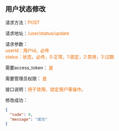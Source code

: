 ## 用户状态修改

<p>请求方法：<span style="color:#e96900">POST</p>
<p>请求地址：<span style="color:#e96900">/user/status/update</span></p>
<p>请求参数：
<br>
<span style="color:#e96900">userId：用户id，必传</span>
<br>
<span style="color:#e96900">status：状态，必传，0:正常，1:锁定，2:禁用，3:过期</span>
</p>
<p>需要access_token： <span style="color:#e96900">是</span></p>
<p>需要管理员权限： <span style="color:#e96900">是</span></p>
<p>接口说明：<span style="color:#e96900">用于禁用、锁定用户等操作。</span></p>
<p></p>
修改成功：

```json
{
  "code": 0,
  "message": "成功"
}
```